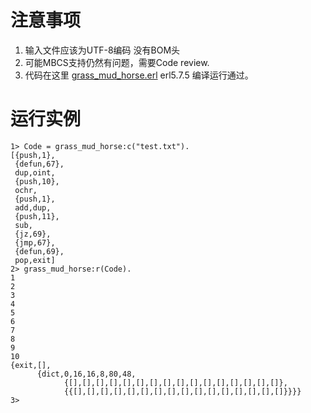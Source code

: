 # 注意事项 #
  1. 输入文件应该为UTF-8编码 没有BOM头
  1. 可能MBCS支持仍然有问题，需要Code review.
  1. 代码在这里 [grass\_mud\_horse.erl](http://code.google.com/p/grass-mud-horse/source/browse/trunk/erlang/grass_mud_horse.erl) erl5.7.5 编译运行通过。
# 运行实例 #
```
1> Code = grass_mud_horse:c("test.txt").
[{push,1},
 {defun,67},
 dup,oint,
 {push,10},
 ochr,
 {push,1},
 add,dup,
 {push,11},
 sub,
 {jz,69},
 {jmp,67},
 {defun,69},
 pop,exit]
2> grass_mud_horse:r(Code).
1
2
3
4
5
6
7
8
9
10
{exit,[],
      {dict,0,16,16,8,80,48,
            {[],[],[],[],[],[],[],[],[],[],[],[],[],[],[],[]},
            {{[],[],[],[],[],[],[],[],[],[],[],[],[],[],[],[]}}}}
3>
```